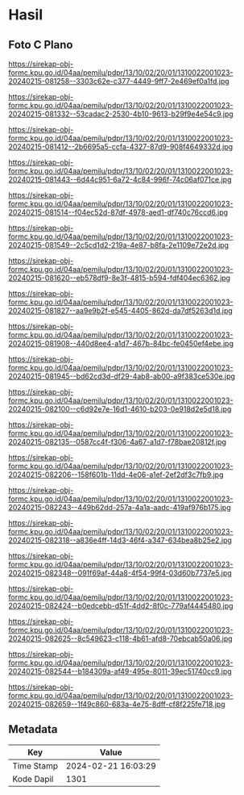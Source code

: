 # Hasil

## Foto C Plano

https://sirekap-obj-formc.kpu.go.id/04aa/pemilu/pdpr/13/10/02/20/01/1310022001023-20240215-081258--3303c62e-c377-4449-9ff7-2e469ef0a1fd.jpg

https://sirekap-obj-formc.kpu.go.id/04aa/pemilu/pdpr/13/10/02/20/01/1310022001023-20240215-081332--53cadac2-2530-4b10-9613-b29f9e4e54c9.jpg

https://sirekap-obj-formc.kpu.go.id/04aa/pemilu/pdpr/13/10/02/20/01/1310022001023-20240215-081412--2b6695a5-ccfa-4327-87d9-908f4649332d.jpg

https://sirekap-obj-formc.kpu.go.id/04aa/pemilu/pdpr/13/10/02/20/01/1310022001023-20240215-081443--6d44c951-6a72-4c84-996f-74c06af071ce.jpg

https://sirekap-obj-formc.kpu.go.id/04aa/pemilu/pdpr/13/10/02/20/01/1310022001023-20240215-081514--f04ec52d-87df-4978-aed1-df740c76ccd6.jpg

https://sirekap-obj-formc.kpu.go.id/04aa/pemilu/pdpr/13/10/02/20/01/1310022001023-20240215-081549--2c5cd1d2-219a-4e87-b8fa-2e1109e72e2d.jpg

https://sirekap-obj-formc.kpu.go.id/04aa/pemilu/pdpr/13/10/02/20/01/1310022001023-20240215-081620--eb578df9-8e3f-4815-b594-fdf404ec6362.jpg

https://sirekap-obj-formc.kpu.go.id/04aa/pemilu/pdpr/13/10/02/20/01/1310022001023-20240215-081827--aa9e9b2f-e545-4405-862d-da7df5263d1d.jpg

https://sirekap-obj-formc.kpu.go.id/04aa/pemilu/pdpr/13/10/02/20/01/1310022001023-20240215-081908--440d8ee4-a1d7-467b-84bc-fe0450ef4ebe.jpg

https://sirekap-obj-formc.kpu.go.id/04aa/pemilu/pdpr/13/10/02/20/01/1310022001023-20240215-081945--bd62cd3d-df29-4ab8-ab00-a9f383ce530e.jpg

https://sirekap-obj-formc.kpu.go.id/04aa/pemilu/pdpr/13/10/02/20/01/1310022001023-20240215-082100--c6d92e7e-16d1-4610-b203-0e918d2e5d18.jpg

https://sirekap-obj-formc.kpu.go.id/04aa/pemilu/pdpr/13/10/02/20/01/1310022001023-20240215-082135--0587cc4f-f306-4a67-a1d7-f78bae20812f.jpg

https://sirekap-obj-formc.kpu.go.id/04aa/pemilu/pdpr/13/10/02/20/01/1310022001023-20240215-082206--158f601b-11dd-4e06-a1ef-2ef2df3c7fb9.jpg

https://sirekap-obj-formc.kpu.go.id/04aa/pemilu/pdpr/13/10/02/20/01/1310022001023-20240215-082243--449b62dd-257a-4a1a-aadc-419af976b175.jpg

https://sirekap-obj-formc.kpu.go.id/04aa/pemilu/pdpr/13/10/02/20/01/1310022001023-20240215-082318--a836e4ff-14d3-46f4-a347-634bea8b25e2.jpg

https://sirekap-obj-formc.kpu.go.id/04aa/pemilu/pdpr/13/10/02/20/01/1310022001023-20240215-082348--091f69af-44a8-4f54-99f4-03d60b7737e5.jpg

https://sirekap-obj-formc.kpu.go.id/04aa/pemilu/pdpr/13/10/02/20/01/1310022001023-20240215-082424--b0edcebb-d51f-4dd2-8f0c-779af4445480.jpg

https://sirekap-obj-formc.kpu.go.id/04aa/pemilu/pdpr/13/10/02/20/01/1310022001023-20240215-082625--8c549623-c118-4b61-afd8-70ebcab50a06.jpg

https://sirekap-obj-formc.kpu.go.id/04aa/pemilu/pdpr/13/10/02/20/01/1310022001023-20240215-082544--b184309a-af49-495e-8011-39ec51740cc9.jpg

https://sirekap-obj-formc.kpu.go.id/04aa/pemilu/pdpr/13/10/02/20/01/1310022001023-20240215-082659--1f49c860-683a-4e75-8dff-cf8f225fe718.jpg


## Metadata

| Key        | Value               |
| ---------- | ------------------- |
| Time Stamp | 2024-02-21 16:03:29 |
| Kode Dapil | 1301                |



